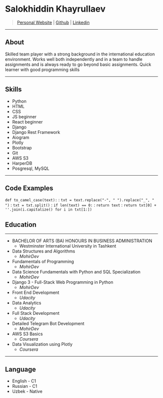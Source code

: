 # Salokhiddin Khayrullaev
>[Personal Website](https://abu-abdulloh.uz) | 
>[Github](https://github.com/skhayrullayev) | 
>[Linkedin](https://www.linkedin.com/in/salohiddin-khayrullayev/)
***
## About
Skilled team player with a strong background in the international education environment. Works well both independently and in a team to handle assignments and is always ready to go beyond basic assignments. Quick learner with good programming skills
***
## Skills
- Python
- HTML
- CSS
- JS beginner
- React beginner
- Django
- Django Rest Framework
- Aiogram
- Plotly
- Bootstrap
- Git
- AWS S3
- HarperDB
- Posgresql, MySQL
***
## Code Examples
`def to_camel_case(text):`
: `txt = text.replace("-", " ").replace("_", " ")`
: `txt = txt.split()`
: `if len(text) == 0:`
: `return text`
: `return txt[0] + ''.join(i.capitalize() for i in txt[1:])`
## Education
***
- BACHELOR OF ARTS (BA) HONOURS IN BUSINESS ADMINISTRATION
    - Westminster International University in Tashkent
- Data Structures and Algorithms
    - *MohirDev*
- Fundamentals of Programming
    - *MohirDev*
- Data Science Fundamentals with Python and SQL Specialization
    - *MohirDev*
- Django 3 - Full-Stack Web Programming in Python
    - *MohirDev*
- Front End Development
    - *Udacity*
- Data Analytics
    - *Udacity*
- Full Stack Development
    - *Udacity*
- Detailed Telegram Bot Development
    - *MohirDev*
- AWS S3 Basics
    - *Coursera*
- Data Visualization using Plotly
    - *Coursera*
***
## Language
- English - C1
- Russian - C1
- Uzbek - Native

